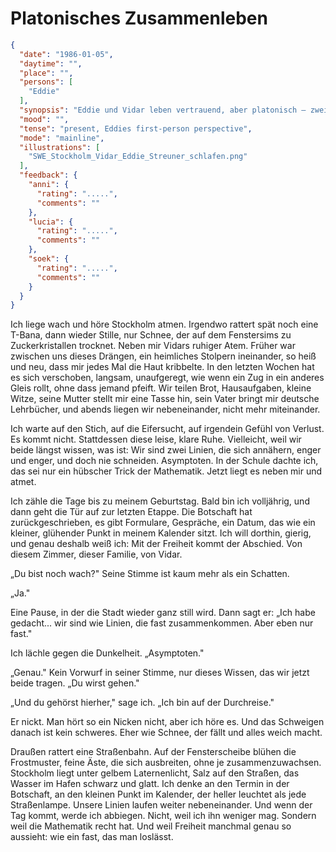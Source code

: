 # Platonisches Zusammenleben

```json
{
  "date": "1986-01-05",
  "daytime": "",
  "place": "",
  "persons": [
    "Eddie"
  ],
  "synopsis": "Eddie und Vidar leben vertrauend, aber platonisch – zwei Asymptoten, die sich annähern, ohne sich zu schneiden; mit dem nahenden Botschaftstermin wird der Abschied unausweichlich.",
  "mood": "",
  "tense": "present, Eddies first-person perspective",
  "mode": "mainline",
  "illustrations": [
    "SWE_Stockholm_Vidar_Eddie_Streuner_schlafen.png"
  ],
  "feedback": {
    "anni": {
      "rating": ".....",
      "comments": ""
    },
    "lucia": {
      "rating": ".....",
      "comments": ""
    },
    "soek": {
      "rating": ".....",
      "comments": ""
    }
  }
}
```

Ich liege wach und höre Stockholm atmen. Irgendwo rattert spät noch eine T-Bana,
dann wieder Stille, nur Schnee, der auf dem Fenstersims zu Zuckerkristallen
trocknet. Neben mir Vidars ruhiger Atem. Früher war zwischen uns dieses Drängen,
ein heimliches Stolpern ineinander, so heiß und neu, dass mir jedes Mal die Haut
kribbelte. In den letzten Wochen hat es sich verschoben, langsam, unaufgeregt,
wie wenn ein Zug in ein anderes Gleis rollt, ohne dass jemand pfeift. Wir teilen
Brot, Hausaufgaben, kleine Witze, seine Mutter stellt mir eine Tasse hin, sein
Vater bringt mir deutsche Lehrbücher, und abends liegen wir nebeneinander, nicht
mehr miteinander.

Ich warte auf den Stich, auf die Eifersucht, auf irgendein Gefühl von Verlust.
Es kommt nicht. Stattdessen diese leise, klare Ruhe. Vielleicht, weil wir beide
längst wissen, was ist: Wir sind zwei Linien, die sich annähern, enger und
enger, und doch nie schneiden. Asymptoten. In der Schule dachte ich, das sei nur
ein hübscher Trick der Mathematik. Jetzt liegt es neben mir und atmet.

Ich zähle die Tage bis zu meinem Geburtstag. Bald bin ich volljährig, und dann
geht die Tür auf zur letzten Etappe. Die Botschaft hat zurückgeschrieben, es
gibt Formulare, Gespräche, ein Datum, das wie ein kleiner, glühender Punkt in
meinem Kalender sitzt. Ich will dorthin, gierig, und genau deshalb weiß ich: Mit
der Freiheit kommt der Abschied. Von diesem Zimmer, dieser Familie, von Vidar.

„Du bist noch wach?" Seine Stimme ist kaum mehr als ein Schatten.

„Ja."

Eine Pause, in der die Stadt wieder ganz still wird. Dann sagt er: „Ich habe
gedacht... wir sind wie Linien, die fast zusammenkommen. Aber eben nur fast."

Ich lächle gegen die Dunkelheit. „Asymptoten."

„Genau." Kein Vorwurf in seiner Stimme, nur dieses Wissen, das wir jetzt beide
tragen. „Du wirst gehen."

„Und du gehörst hierher," sage ich. „Ich bin auf der Durchreise."

Er nickt. Man hört so ein Nicken nicht, aber ich höre es. Und das Schweigen
danach ist kein schweres. Eher wie Schnee, der fällt und alles weich macht.

Draußen rattert eine Straßenbahn. Auf der Fensterscheibe blühen die Frostmuster,
feine Äste, die sich ausbreiten, ohne je zusammenzuwachsen. Stockholm liegt
unter gelbem Laternenlicht, Salz auf den Straßen, das Wasser im Hafen schwarz
und glatt. Ich denke an den Termin in der Botschaft, an den kleinen Punkt im
Kalender, der heller leuchtet als jede Straßenlampe. Unsere Linien laufen weiter
nebeneinander. Und wenn der Tag kommt, werde ich abbiegen. Nicht, weil ich ihn
weniger mag. Sondern weil die Mathematik recht hat. Und weil Freiheit manchmal
genau so aussieht: wie ein fast, das man loslässt.
